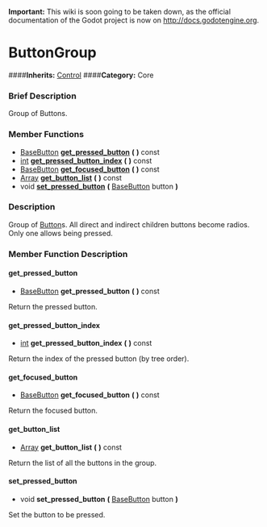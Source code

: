 **Important:** This wiki is soon going to be taken down, as the official documentation of the Godot project is now on http://docs.godotengine.org.

#  ButtonGroup  
####**Inherits:** [Control](class_control)
####**Category:** Core

###  Brief Description  
Group of Buttons.

###  Member Functions 
  * [BaseButton](class_basebutton)  **[get&#95;pressed&#95;button](#get_pressed_button)**  **(** **)** const
  * [int](class_int)  **[get&#95;pressed&#95;button&#95;index](#get_pressed_button_index)**  **(** **)** const
  * [BaseButton](class_basebutton)  **[get&#95;focused&#95;button](#get_focused_button)**  **(** **)** const
  * [Array](class_array)  **[get&#95;button&#95;list](#get_button_list)**  **(** **)** const
  * void  **[set&#95;pressed&#95;button](#set_pressed_button)**  **(** [BaseButton](class_basebutton) button  **)**

###  Description  
Group of [Button](class_button)s. All direct and indirect children buttons become radios. Only one allows being pressed.

###  Member Function Description  

#### <a name="get_pressed_button">get_pressed_button</a>
  * [BaseButton](class_basebutton)  **get&#95;pressed&#95;button**  **(** **)** const

Return the pressed button.

#### <a name="get_pressed_button_index">get_pressed_button_index</a>
  * [int](class_int)  **get&#95;pressed&#95;button&#95;index**  **(** **)** const

Return the index of the pressed button (by tree order).

#### <a name="get_focused_button">get_focused_button</a>
  * [BaseButton](class_basebutton)  **get&#95;focused&#95;button**  **(** **)** const

Return the focused button.

#### <a name="get_button_list">get_button_list</a>
  * [Array](class_array)  **get&#95;button&#95;list**  **(** **)** const

Return the list of all the buttons in the group.

#### <a name="set_pressed_button">set_pressed_button</a>
  * void  **set&#95;pressed&#95;button**  **(** [BaseButton](class_basebutton) button  **)**

Set the button to be pressed.
